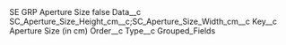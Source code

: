 <?xml version="1.0" encoding="UTF-8"?>
<CustomMetadata xmlns="http://soap.sforce.com/2006/04/metadata" xmlns:xsi="http://www.w3.org/2001/XMLSchema-instance" xmlns:xsd="http://www.w3.org/2001/XMLSchema">
    <label>SE GRP Aperture Size</label>
    <protected>false</protected>
    <values>
        <field>Data__c</field>
        <value xsi:type="xsd:string">SC_Aperture_Size_Height_cm__c;SC_Aperture_Size_Width_cm__c</value>
    </values>
    <values>
        <field>Key__c</field>
        <value xsi:type="xsd:string">Aperture Size (in cm)</value>
    </values>
    <values>
        <field>Order__c</field>
        <value xsi:nil="true"/>
    </values>
    <values>
        <field>Type__c</field>
        <value xsi:type="xsd:string">Grouped_Fields</value>
    </values>
</CustomMetadata>

